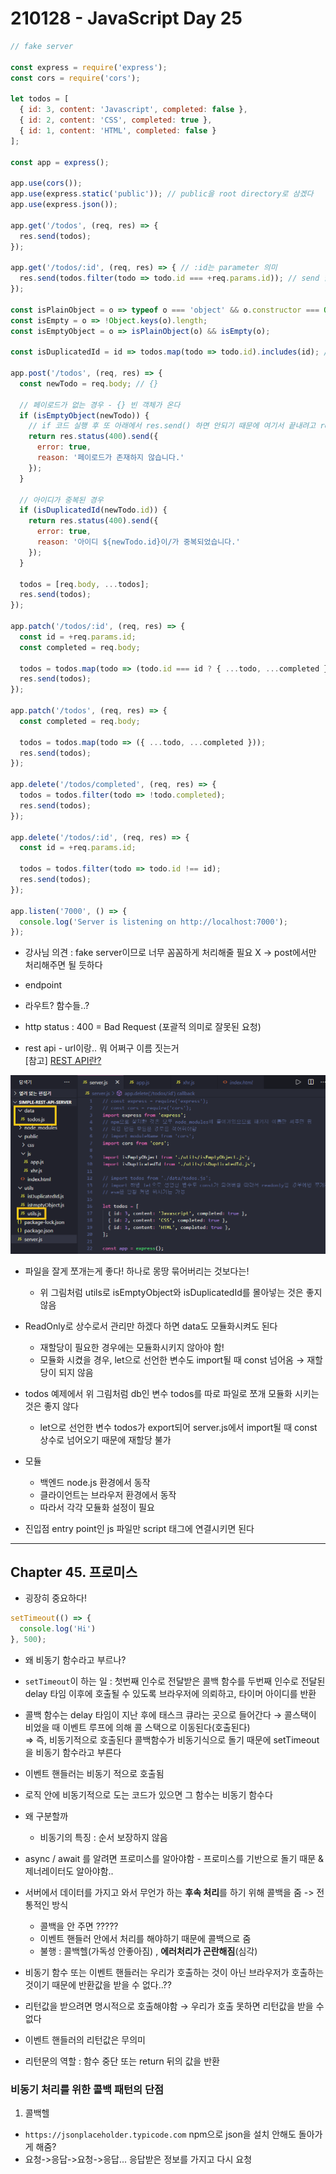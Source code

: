 # 210128 - JavaScript Day 25

```jsx
// fake server

const express = require('express');
const cors = require('cors');

let todos = [
  { id: 3, content: 'Javascript', completed: false },
  { id: 2, content: 'CSS', completed: true },
  { id: 1, content: 'HTML', completed: false }
];

const app = express();

app.use(cors());
app.use(express.static('public')); // public을 root directory로 삼겠다
app.use(express.json());

app.get('/todos', (req, res) => {
  res.send(todos);
});

app.get('/todos/:id', (req, res) => { // :id는 parameter 의미
  res.send(todos.filter(todo => todo.id === +req.params.id)); // send 함수가 stringify 해줌
});

const isPlainObject = o => typeof o === 'object' && o.constructor === Object;
const isEmpty = o => !Object.keys(o).length;
const isEmptyObject = o => isPlainObject(o) && isEmpty(o);

const isDuplicatedId = id => todos.map(todo => todo.id).includes(id); // 비순수.. test가 어려워짐

app.post('/todos', (req, res) => {
  const newTodo = req.body; // {}

  // 페이로드가 없는 경우 - {} 빈 객체가 온다 
  if (isEmptyObject(newTodo)) {
    // if 코드 실행 후 또 아래에서 res.send() 하면 안되기 때문에 여기서 끝내려고 return 처리
    return res.status(400).send({
      error: true,
      reason: '페이로드가 존재하지 않습니다.'
    });
  }

  // 아이디가 중복된 경우
  if (isDuplicatedId(newTodo.id)) {
    return res.status(400).send({
      error: true,
      reason: '아이디 ${newTodo.id}이/가 중복되었습니다.'
    });
  }

  todos = [req.body, ...todos];
  res.send(todos);
});

app.patch('/todos/:id', (req, res) => {
  const id = +req.params.id;
  const completed = req.body;

  todos = todos.map(todo => (todo.id === id ? { ...todo, ...completed } : todo));
  res.send(todos);
});

app.patch('/todos', (req, res) => {
  const completed = req.body;

  todos = todos.map(todo => ({ ...todo, ...completed }));
  res.send(todos);
});

app.delete('/todos/completed', (req, res) => {
  todos = todos.filter(todo => !todo.completed);
  res.send(todos);
});

app.delete('/todos/:id', (req, res) => {
  const id = +req.params.id;

  todos = todos.filter(todo => todo.id !== id);
  res.send(todos);
});

app.listen('7000', () => {
  console.log('Server is listening on http://localhost:7000');
});
```

- 강사님 의견 : fake server이므로 너무 꼼꼼하게 처리해줄 필요 X &#8594; post에서만 처리해주면 될 듯하다

- endpoint 
- 라우트? 함수들..?
- http status : 400 = Bad Request (포괄적 의미로 잘못된 요청)
- rest api - url이랑.. 뭐 어쩌구 이름 짓는거  
  [참고] [REST API란?](https://mungto.tistory.com/298)

![파일 모듈화 예시](./images/module_pra.png) 
- 파일을 잘게 쪼개는게 좋다! 하나로 몽땅 묶어버리는 것보다는!
  - 위 그림처럼 utils로 isEmptyObject와 isDuplicatedId를 몰아넣는 것은 좋지 않음
- ReadOnly로 상수로서 관리만 하겠다 하면 data도 모듈화시켜도 된다
  - 재할당이 필요한 경우에는 모듈화시키지 않아야 함!
  - 모듈화 시켰을 경우, let으로 선언한 변수도 import될 때 const 넘어옴 &#8594; 재할당이 되지 않음
- todos 예제에서 위 그림처럼 db인 변수 todos를 따로 파일로 쪼개 모듈화 시키는 것은 좋지 않다
  - let으로 선언한 변수 todos가 export되어 server.js에서 import될 때 const 상수로 넘어오기 때문에 재할당 불가


- 모듈
  - 백엔드 node.js 환경에서 동작
  - 클라이언트는 브라우저 환경에서 동작
  - 따라서 각각 모듈화 설정이 필요 

- 진입점 entry point인 js 파일만 script 태그에 연결시키면 된다 

---

## Chapter 45. 프로미스

- 굉장히 중요하다!

```jsx
setTimeout(() => {
  console.log('Hi')
}, 500);
```

- 왜 비동기 함수라고 부르나?
- `setTimeout`이 하는 일 : 첫번째 인수로 전달받은 콜백 함수를 두번째 인수로 전달된 delay 타임 이후에 호출될 수 있도록 브라우저에 의뢰하고, 타이머 아이디를 반환
- 콜백 함수는 delay 타임이 지난 후에 태스크 큐라는 곳으로 들어간다 &#8594; 콜스택이 비었을 때 이벤트 루프에 의해 콜 스택으로 이동된다(호출된다)  
  ⇒ 즉, 비동기적으로 호출된다 콜백함수가 비동기식으로 돌기 때문에 setTimeout을 비동기 함수라고 부른다 

- 이벤트 핸들러는 비동기 적으로 호출됨

- 로직 안에 비동기적으로 도는 코드가 있으면 그 함수는 비동기 함수다

- 왜 구분할까 
  - 비동기의 특징 : 순서 보장하지 않음 

- async / await 를 알려면 프로미스를 알아야함 - 프로미스를 기반으로 돌기 때문 & 제너레이터도 알아야함.. 

- 서버에서 데이터를 가지고 와서 무언가 하는 **후속 처리**를 하기 위해 콜백을 줌 -> 전통적인 방식
  - 콜백을 안 주면 ????? 
  - 이벤트 핸들러 안에서 처리를 해야하기 때문에 콜백으로 줌
  - 불행 : 콜백헬(가독성 안좋아짐) , **에러처리가 곤란해짐**(심각)

- 비동기 함수 또는 이벤트 핸들러는 우리가 호출하는 것이 아닌 브라우저가 호출하는 것이기 때문에 반환값을 받을 수 없다..??
- 리턴값을 받으려면 명시적으로 호출해야함 &#8594; 우리가 호출 못하면 리턴값을 받을 수 없다 
- 이벤트 핸들러의 리턴값은 무의미
- 리턴문의 역할 : 함수 중단 또는 return 뒤의 값을 반환

### 비동기 처리를 위한 콜백 패턴의 단점
1. 콜백헬
  - `https://jsonplaceholder.typicode.com` npm으로 json을 설치 안해도 돌아가게 해줌?
  - 요청->응답->요청->응답... 응답받은 정보를 가지고 다시 요청





